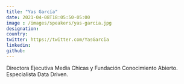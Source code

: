 ```yaml
---
title: "Yas García"
date: 2021-04-08T18:05:50-05:00
image : /images/speakers/yas-garcia.jpg
designation: 
country: 
twitter: https://twitter.com/YasGarcia
linkedin: 
github: 
---
```


Directora Ejecutiva Media Chicas y Fundación Conocimiento Abierto. Especialista Data Driven.
